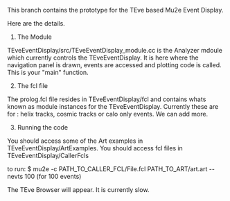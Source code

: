 This branch contains the prototype for the TEve based Mu2e Event Display.

Here are the details.

1) The Module

TEveEventDisplay/src/TEveEventDisplay_module.cc is the Analyzer mdoule which currently controls the TEveEventDisplay. It is here where the navigation panel is drawn, events are accessed and plotting code is called. This is your "main" function.

2) The fcl file

The prolog.fcl file resides in TEveEventDisplay/fcl and contains whats known as module instances for the TEveEventDisplay. Currently these are for : helix tracks, cosmic tracks or calo only events. We can add more.

3) Running the code

You should access some of the Art examples in TEveEventDisplay/ArtExamples. You should access fcl files in TEveEventDisplay/CallerFcls

to run: $ mu2e -c PATH_TO_CALLER_FCL/File.fcl PATH_TO_ART/art.art --nevts 100 (for 100 events)

The TEve Browser will appear. It is currently slow.


